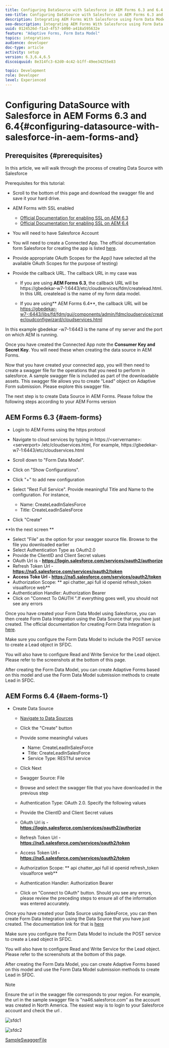 ```yaml
---
title: Configuring DataSource with Salesforce in AEM Forms 6.3 and 6.4
seo-title: Configuring DataSource with Salesforce in AEM Forms 6.3 and 6.4
description: Integrating AEM Forms With Salesforce using Form Data Model
seo-description: Integrating AEM Forms With Salesforce using Form Data Model
uuid: 0124526d-f1a3-4f57-b090-a418a595632e
feature: "Adaptive Forms, Form Data Model"
topics: integrations
audience: developer
doc-type: article
activity: setup
version: 6.3,6.4,6.5
discoiquuid: 8e314fc3-62d0-4c42-b1ff-49ee34255e83

topic: Development
role: Developer
level: Experienced
---
```


# Configuring DataSource with Salesforce in AEM Forms 6.3 and 6.4{#configuring-datasource-with-salesforce-in-aem-forms-and}

## Prerequisites {#prerequisites}

In this article, we will walk through the process of creating Data Source with Salesforce

Prerequisites for this tutorial:

* Scroll to the bottom of this page and download the swagger file and save it your hard drive.
* AEM Forms with SSL enabled

    * [Official Documentation for enabling SSL on AEM 6.3](https://helpx.adobe.com/experience-manager/6-3/sites/administering/using/ssl-by-default.html)
    * [Official Documentation for enabling SSL on AEM 6.4](https://helpx.adobe.com/experience-manager/6-4/sites/administering/using/ssl-by-default.html)

* You will need to have Salesforce Account
* You will need to create a Connected App. The official documentation form Salesforce for creating the app is listed [here](https://help.salesforce.com/articleView?id=connected_app_create.htm&type=0).
* Provide appropriate OAuth Scopes for the App(I have selected all the available OAuth Scopes for the purpose of testing)
* Provide the callback URL. The callback URL in my case was

    * If you are using **AEM Forms 6.3**, the callback URL will be https://gbedekar-w7-1:6443/etc/cloudservices/fdm/createlead.html. In this URL  createlead  is the name of my form data model.
    
    * If you are using** AEM Forms 6.4**, the callback URL will be [https://gbedekar-w7-:6443/libs/fd/fdm/gui/components/admin/fdmcloudservice/createcloudconfigwizard/cloudservices.html](https://gbedekar-w7-1:6443/libs/fd/fdm/gui/components/admin/fdmcloudservice/createcloudconfigwizard/cloudservices.html)

In this example  gbedekar -w7-1:6443 is the name of my server and the port on which AEM is running.

Once you have created the Connected App note the **Consumer Key and Secret Key**. You will need these when creating the data source in AEM Forms.

Now that you have created your connected app, you will then need to create a swagger file for the operations that you need to perform in salesforce. A sample swagger file is included as part of the downloadable assets. This swagger file allows you to create "Lead" object on Adaptive Form submission. Please explore this swagger file.

The next step is to create Data Source in AEM Forms. Please follow the following steps according to your AEM Forms version

## AEM Forms 6.3 {#aem-forms}

* Login to AEM Forms using the https protocol
* Navigate to cloud services by typing in https://&lt;servername&gt;:&lt;serverport&gt; /etc/cloudservices.html, For example, https://gbedekar-w7-1:6443/etc/cloudservices.html
* Scroll down to "Form Data Model". 
* Click on "Show Configurations". 
* Click "+" to add new configuration
* Select "Rest Full Service". Provide meaningful Title and Name to the configuration. For instance,

    * Name: CreateLeadInSalesForce
    * Title: CreateLeadInSalesForce

* Click "Create"

**In the next screen **

* Select "File" as the option for your swagger source file. Browse to the file you downloaded earlier
* Select Authentication Type as OAuth2.0
* Provide the ClientID and Client Secret values
* OAuth Url is - **https://login.salesforce.com/services/oauth2/authorize**
* Refresh Token Url - **https://na5.salesforce.com/services/oauth2/token**
* **Access Toke Url - https://na5.salesforce.com/services/oauth2/token**
* Authorization Scope: ** api   chatter_api full id   openid   refresh_token  visualforce  web**
* Authentication Handler: Authorization Bearer
* Click on "Connect To  OAUTH ".If everything goes well, you should not see any errors

Once you have created your Form Data Model using Salesforce, you can then create Form Data Integration using the Data Source that you have just created. The official documentation for creating Form Data Integration is [here](https://helpx.adobe.com/aem-forms/6-3/data-integration.html).

Make sure you configure the Form Data Model to include the POST service to create a Lead object in SFDC.

You will also have to configure Read and Write Service for the Lead object. Please refer to the screenshots at the bottom of this page.

After creating the Form Data Model, you can create Adaptive Forms based on this model and use the Form Data Model submission methods to create Lead in SFDC.

## AEM Forms 6.4 {#aem-forms-1}

* Create Data Source

    * [Navigate to Data Sources](http://localhost:4502/libs/fd/fdm/gui/components/admin/fdmcloudservice/fdm.html/conf/global)
       
    * Click the "Create" button
    * Provide some meaningful values

        * Name: CreateLeadInSalesForce
        * Title: CreateLeadInSalesForce
        * Service Type: RESTful service

    * Click Next
    * Swagger Source: File
    * Browse and select the swagger file that you have downloaded in the previous step
    * Authentication Type: OAuth 2.0. Specify the following values
    * Provide the ClientID and Client Secret values
    * OAuth Url is - **https://login.salesforce.com/services/oauth2/authorize**
    * Refresh Token Url - **https://na5.salesforce.com/services/oauth2/token**
    * Access Token Ur**l - https://na5.salesforce.com/services/oauth2/token**
    * Authorization Scope: ** api  chatter_api full id  openid  refresh_token  visualforce  web**
    * Authentication Handler: Authorization Bearer
    * Click on "Connect to OAuth" button. Should you see any errors, please review the preceding steps to ensure all of the information was entered accurately.

Once you have created your Data Source using SalesForce, you can then create Form Data Integration using the Data Source that you have just created. The documentation link for that is [here](https://helpx.adobe.com/experience-manager/6-4/forms/using/create-form-data-models.html)

Make sure you configure the Form Data Model to include the POST service to create a Lead object in SFDC.

You will also have to configure Read and Write Service for the Lead object. Please refer to the screenshots at the bottom of this page.

After creating the Form Data Model, you can create Adaptive Forms based on this model and use the Form Data Model submission methods to create Lead in SFDC.

>[!NOTE]
>
>Ensure the  url  in the swagger file corresponds to your region. For example, the  url  in the sample swagger file is "na46.salesforce.com" as the account was created in North America. The easiest way is to  login  to your Salesforce account and  check  the  url .

![sfdc1](assets/sfdc1.gif) 

![sfdc2](assets/sfdc2.png)

[SampleSwaggerFile](assets/swagger-sales-force-lead.json)
